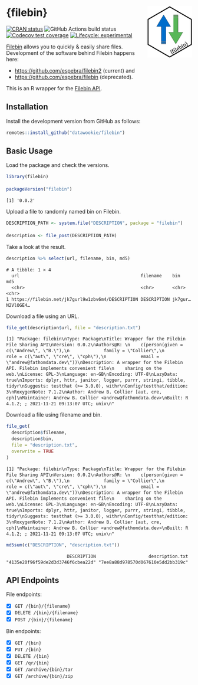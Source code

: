 
# {filebin} <img src="man/figures/filebin-hex.png" align="right" alt="" width="120" />

<!-- badges: start -->

[![CRAN
status](https://www.r-pkg.org/badges/version/filebin)](https://cran.r-project.org/package=filebin)
![GitHub Actions build
status](https://github.com/datawookie/filebin/actions/workflows/build.yaml/badge.svg)
[![Codecov test
coverage](https://img.shields.io/codecov/c/github/datawookie/filebin.svg)](https://codecov.io/github/datawookie/filebin)
[![Lifecycle:
experimental](https://img.shields.io/badge/lifecycle-experimental-orange.svg)](https://lifecycle.r-lib.org/articles/stages.html)
<!-- badges: end -->

[Filebin](https://filebin.net/) allows you to quickly & easily share
files. Development of the software behind Filebin happens here:

-   <https://github.com/espebra/filebin2> (current) and
-   <https://github.com/espebra/filebin> (deprecated).

This is an R wrapper for the [Filebin API](https://filebin.net/api).

## Installation

Install the development version from GitHub as follows:

``` r
remotes::install_github("datawookie/filebin")
```

## Basic Usage

Load the package and check the versions.

``` r
library(filebin)

packageVersion("filebin")
```

    [1] '0.0.2'

Upload a file to randomly named bin on Filebin.

``` r
DESCRIPTION_PATH <- system.file("DESCRIPTION", package = "filebin")

description <- file_post(DESCRIPTION_PATH)
```

Take a look at the result.

``` r
description %>% select(url, filename, bin, md5)
```

    # A tibble: 1 × 4
      url                                              filename    bin     md5      
      <chr>                                            <chr>       <chr>   <chr>    
    1 https://filebin.net/jk7gurl9w1zbv6m4/DESCRIPTION DESCRIPTION jk7gur… N2VlOGE4…

Download a file using an URL.

``` r
file_get(description$url, file = "description.txt")
```

    [1] "Package: filebin\nType: Package\nTitle: Wrapper for the Filebin File Sharing API\nVersion: 0.0.2\nAuthors@R: \n    c(person(given = c(\"Andrew\", \"B.\"),\n             family = \"Collier\",\n             role = c(\"aut\", \"cre\", \"cph\"),\n             email = \"andrew@fathomdata.dev\"))\nDescription: A wrapper for the Filebin API. Filebin implements convenient file\n    sharing on the web.\nLicense: GPL-3\nLanguage: en-GB\nEncoding: UTF-8\nLazyData: true\nImports: dplyr, httr, janitor, logger, purrr, stringi, tibble, tidyr\nSuggests: testthat (>= 3.0.0), withr\nConfig/testthat/edition: 3\nRoxygenNote: 7.1.2\nAuthor: Andrew B. Collier [aut, cre, cph]\nMaintainer: Andrew B. Collier <andrew@fathomdata.dev>\nBuilt: R 4.1.2; ; 2021-11-21 09:13:07 UTC; unix\n"

Download a file using filename and bin.

``` r
file_get(
  description$filename,
  description$bin,
  file = "description.txt",
  overwrite = TRUE
)
```

    [1] "Package: filebin\nType: Package\nTitle: Wrapper for the Filebin File Sharing API\nVersion: 0.0.2\nAuthors@R: \n    c(person(given = c(\"Andrew\", \"B.\"),\n             family = \"Collier\",\n             role = c(\"aut\", \"cre\", \"cph\"),\n             email = \"andrew@fathomdata.dev\"))\nDescription: A wrapper for the Filebin API. Filebin implements convenient file\n    sharing on the web.\nLicense: GPL-3\nLanguage: en-GB\nEncoding: UTF-8\nLazyData: true\nImports: dplyr, httr, janitor, logger, purrr, stringi, tibble, tidyr\nSuggests: testthat (>= 3.0.0), withr\nConfig/testthat/edition: 3\nRoxygenNote: 7.1.2\nAuthor: Andrew B. Collier [aut, cre, cph]\nMaintainer: Andrew B. Collier <andrew@fathomdata.dev>\nBuilt: R 4.1.2; ; 2021-11-21 09:13:07 UTC; unix\n"

``` r
md5sum(c("DESCRIPTION", "description.txt"))
```

                           DESCRIPTION                    description.txt 
    "4135e20f96f59de2d3d3746f6cbea22d" "7ee8a88d978570d067610e5dd2bb319c" 

## API Endpoints

File endpoints:

-   [x] `GET /{bin}/{filename}`
-   [x] `DELETE /{bin}/{filename}`
-   [x] `POST /{bin}/{filename}`

Bin endpoints:

-   [x] `GET /{bin}`
-   [x] `PUT /{bin}`
-   [x] `DELETE /{bin}`
-   [x] `GET /qr/{bin}`
-   [x] `GET /archive/{bin}/tar`
-   [x] `GET /archive/{bin}/zip`
